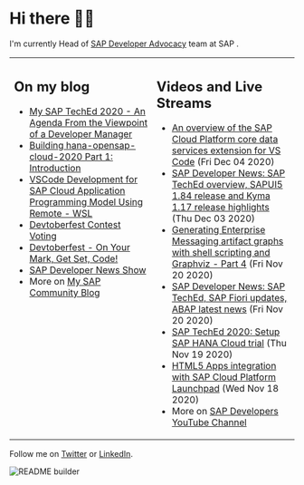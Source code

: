 
# Hi there 👋🏼

I'm currently Head of [SAP Developer Advocacy](https://developers.sap.com/) team at SAP .

<table><tr><td valign="top" width="50%">
 
## On my blog
- [My SAP TechEd 2020 - An Agenda From the Viewpoint of a Developer Manager](https://blogs.sap.com/?p=1221410) 
- [Building hana-opensap-cloud-2020 Part 1: Introduction](https://blogs.sap.com/?p=1219900) 
- [VSCode Development for SAP Cloud Application Programming Model Using Remote - WSL](https://blogs.sap.com/?p=1215560) 
- [Devtoberfest Contest Voting](https://blogs.sap.com/?p=1216969) 
- [Devtoberfest - On Your Mark, Get Set, Code!](https://blogs.sap.com/?p=1208007) 
- [SAP Developer News Show](https://blogs.sap.com/?p=1194205) 
- More on [My SAP Community Blog](https://people.sap.com/thomas.jung#content:blogposts)
</td>
  
<td valign="top" width="50%">
  
## Videos and Live Streams
- [An overview of the SAP Cloud Platform core data services extension for VS Code](https://www.youtube.com/watch?v=eY7BTzch8w0) (Fri Dec 04 2020)
- [SAP Developer News: SAP TechEd overview, SAPUI5 1.84 release and Kyma 1.17 release highlights](https://www.youtube.com/watch?v=oasv3iBwyqc) (Thu Dec 03 2020)
- [Generating Enterprise Messaging artifact graphs with shell scripting and Graphviz - Part 4](https://www.youtube.com/watch?v=TZvH_84vieE) (Fri Nov 20 2020)
- [SAP Developer News: SAP TechEd, SAP Fiori updates, ABAP latest news](https://www.youtube.com/watch?v=7BS-KNzmJY4) (Fri Nov 20 2020)
- [SAP TechEd 2020: Setup SAP HANA Cloud trial](https://www.youtube.com/watch?v=Lv_40d1ZtsM) (Thu Nov 19 2020)
- [HTML5 Apps integration with SAP Cloud Platform Launchpad](https://www.youtube.com/watch?v=UbrwbFtaZak) (Wed Nov 18 2020)
- More on [SAP Developers YouTube Channel](https://www.youtube.com/channel/UCNfmelKDrvRmjYwSi9yvrMg)
</td></tr></table>

Follow me on [Twitter](https://twitter.com/thomas_jung) or [LinkedIn](https://www.linkedin.com/in/thomasjungsap/).

![README builder](https://github.com/jung-thomas/jung-thomas/workflows/README%20builder/badge.svg)


